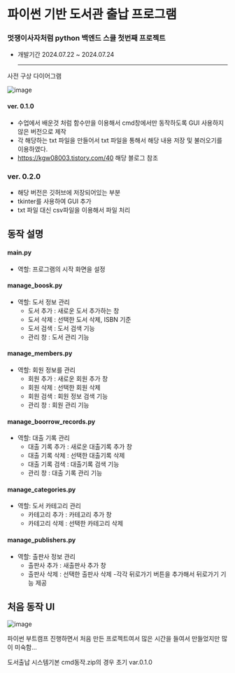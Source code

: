 # 파이썬 기반 도서관 출납 프로그램

### 멋쟁이사자처럼 python 백엔드 스쿨 첫번째 프로젝트

- 개발기간 2024.07.22 ~ 2024.07.24

  -----------------

사전 구상 다이어그램

![image](https://github.com/user-attachments/assets/5f848cd3-fe38-47a6-ae89-8748fb7ba39e)

#### ver. 0.1.0
- 수업에서 배운것 처럼 함수만을 이용해서 cmd창에서만 동작하도록 GUI 사용하지 않은 버전으로 제작
- 각 해당하는 txt 파일을 만들어서 txt 파일을 통해서 해당 내용 저장 및 불러오기를 이용하였다.
- https://kgw08003.tistory.com/40  해당 블로그 참조


### ver. 0.2.0
- 해당 버전은 깃허브에 저장되어있는 부분
- tkinter를 사용하여 GUI 추가
- txt 파일 대신 csv파일을 이용해서 파일 처리

## 동작 설명
#### main.py
- 역할: 프로그램의 시작 화면을 설정

#### manage_boosk.py
- 역할: 도서 정보 관리
  - 도서 추가 : 새로운 도서 추가하는 창
  - 도서 삭제 : 선택한 도서 삭제, ISBN 기준
  - 도서 검색 : 도서 검색 기능
  - 관리 창 : 도서 관리 기능

#### manage_members.py
- 역할: 회원 정보를 관리
  - 회원 추가 : 새로운 회원 추가 창
  - 회원 삭제 : 선택한 회원 삭제
  - 회원 검색 : 회원 정보 검색 기능
  - 관리 창 : 회원 관리 기능

#### manage_boorrow_records.py
- 역할: 대출 기록 관리
  - 대출 기록 추가 : 새로운 대출기록 추가 창
  - 대출 기록 삭제 : 선택한 대출기록 삭제
  - 대출 기록 검색 : 대출기록 검색 기능
  - 관리 창 : 대출 기록 관리 기능

#### manage_categories.py
- 역할: 도서 카테고리 관리
  - 카테고리 추가 : 카테고리 추가 창
  - 카테고리 삭제 : 선택한 카테고리 삭제

#### manage_publishers.py
- 역할: 출판사 정보 관리
  - 출판사 추가 : 새출판사 추가 창
  - 출판사 삭제 : 선택한 출판사 삭제
-각각 뒤로가기 버튼을 추가해서 뒤로가기 기능 제공

## 처음 동작 UI
![image](https://github.com/user-attachments/assets/42455bab-39ab-4756-9c79-4c4f178fa28e)

파이썬 부트캠프 진행하면서 처음 만든 프로젝트여서 많은 시간을 들여서 만들었지만 많이 미숙함...

도서출납 시스템기본 cmd동작.zip의 경우 초기 var.0.1.0
